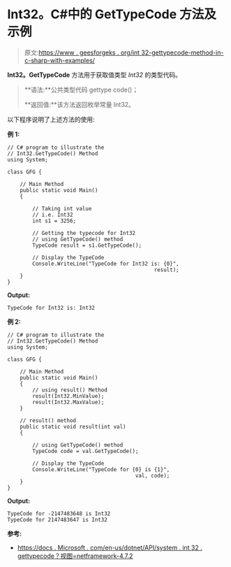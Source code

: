 # Int32。C#中的 GetTypeCode 方法及示例

> 原文:[https://www . geesforgeks . org/int 32-gettypecode-method-in-c-sharp-with-examples/](https://www.geeksforgeeks.org/int32-gettypecode-method-in-c-sharp-with-examples/)

**Int32。GetTypeCode** 方法用于获取值类型 *Int32* 的类型代码。

> **语法:**公共类型代码 gettype code()；
> 
> **返回值:**该方法返回枚举常量 Int32。

以下程序说明了上述方法的使用:

**例 1:**

```
// C# program to illustrate the
// Int32.GetTypeCode() Method
using System;

class GFG {

    // Main Method
    public static void Main()
    {

        // Taking int value
        // i.e. Int32
        int s1 = 3256;

        // Getting the typecode for Int32
        // using GetTypeCode() method
        TypeCode result = s1.GetTypeCode();

        // Display the TypeCode 
        Console.WriteLine("TypeCode for Int32 is: {0}",
                                               result);
    }
}
```

**Output:**

```
TypeCode for Int32 is: Int32

```

**例 2:**

```
// C# program to illustrate the
// Int32.GetTypeCode() Method
using System;

class GFG {

    // Main Method
    public static void Main()
    {
        // using result() Method
        result(Int32.MinValue);
        result(Int32.MaxValue);
    }

    // result() method
    public static void result(int val)
    {

        // using GetTypeCode() method
        TypeCode code = val.GetTypeCode();

        // Display the TypeCode 
        Console.WriteLine("TypeCode for {0} is {1}",
                                         val, code);
    }
}
```

**Output:**

```
TypeCode for -2147483648 is Int32
TypeCode for 2147483647 is Int32

```

**参考:**

*   [https://docs . Microsoft . com/en-us/dotnet/API/system . int 32 . gettypecode？视图=netframework-4.7.2](https://docs.microsoft.com/en-us/dotnet/api/system.int32.gettypecode?view=netframework-4.7.2)